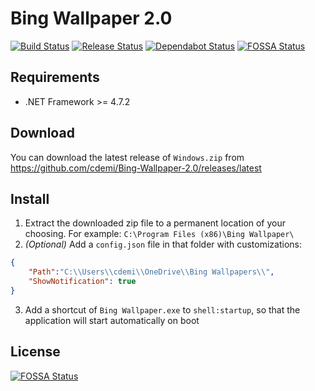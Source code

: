 # Bing Wallpaper 2.0
[![Build Status](https://dev.azure.com/christopherdemicoli/Bing-Wallpaper-2.0/_apis/build/status/cdemi.Bing-Wallpaper-2.0?branchName=master)](https://dev.azure.com/christopherdemicoli/Bing-Wallpaper-2.0/_build/latest?definitionId=3&branchName=master) [![Release Status](https://vsrm.dev.azure.com/christopherdemicoli/_apis/public/Release/badge/c49653e3-b5f0-4acd-ac7b-bdc695c22110/1/1)](https://dev.azure.com/christopherdemicoli/Bing-Wallpaper-2.0/_build/latest?definitionId=3&branchName=master) [![Dependabot Status](https://api.dependabot.com/badges/status?host=github&repo=cdemi/Bing-Wallpaper-2.0)](https://dependabot.com)
[![FOSSA Status](https://app.fossa.io/api/projects/git%2Bgithub.com%2Fcdemi%2FBing-Wallpaper-2.0.svg?type=shield)](https://app.fossa.io/projects/git%2Bgithub.com%2Fcdemi%2FBing-Wallpaper-2.0?ref=badge_shield)


## Requirements

* .NET Framework >= 4.7.2

## Download

You can download the latest release of `Windows.zip` from <https://github.com/cdemi/Bing-Wallpaper-2.0/releases/latest>

## Install

1. Extract the downloaded zip file to a permanent location of your choosing. For example: `C:\Program Files (x86)\Bing Wallpaper\`
2. _(Optional)_ Add a `config.json` file in that folder with customizations:

```json
{
    "Path":"C:\\Users\\cdemi\\OneDrive\\Bing Wallpapers\\",
    "ShowNotification": true
}
```

3. Add a shortcut of `Bing Wallpaper.exe` to `shell:startup`, so that the application will start automatically on boot


## License
[![FOSSA Status](https://app.fossa.io/api/projects/git%2Bgithub.com%2Fcdemi%2FBing-Wallpaper-2.0.svg?type=large)](https://app.fossa.io/projects/git%2Bgithub.com%2Fcdemi%2FBing-Wallpaper-2.0?ref=badge_large)